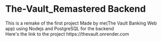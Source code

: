 <h1>The-Vault_Remastered Backend</h1>
<p>This is a remake of the first project Made by me(The Vault Banking Web app) using  Nodejs and PostgreSQL for the backend <br> 
Here's the link to the project https://thevault.onrender.com</p>
